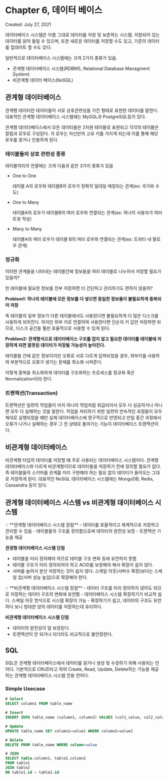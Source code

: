 # Chapter 6, 데이터 베이스

Created: July 27, 2021

데이터베이스 시스템은 이름 그대로 데이터를 저장 및 보존하는 시스템. 저장되어 있는 데이터를 읽어 들일 수 있으며, 또한 새로운 데이터를 저장할 수도 있고, 기존의 데이터를 업데이트 할 수도 있다.

일반적으로 데이터베이스 시스템에는 크게 2가지 종류가 있음.

- 관계형 데이터베이스 시스템(RDBMS, Relational Database Managment System)
- 비관계형 데이터 베이스(NoSQL)

## 관계형 데이터베이스

관계형 데이터란 데이터들이 서로 상호관련성을 가진 형태로 표현한 데이터를 말한다. 대표적인 관계형 데이터베이스 시스템에는 MySQL과 PostgreSQL등이 있다.

관계형 데이터베이스에서 모든 데이터들은 2차원 테이블로 표현되고 각각의 테이블은 칼럼과 로우로 구성된다. 각 로우는 자신만의 고유 키를 가지게 되는데 이를 통해 해당 로우를 찾거나 인용하게 된다.

### 테이블들의 상호 관련성 종류

테이블끼리의 연결에는 크게 다음과 같은 3가지 종류가 있음

- One to One
    
    테이블 A의 로우와 테이블B의 로우가 정확히 일대일 매칭되는 관계(ex: 국가와 수도)
    
- One to Many
    
    테이블A의 로우가 테이블B의 여러 로우와 연결되는 관계(ex: 하나의 사용자가 여러 트윗 작성)
    
- Many to Many
    
    테이블A의 여러 로우가 테이블 B의 여러 로우와 연결되는 관계(ex: 트위터 내 팔로우 관계)
    

### 정규화

이러한 관계들을 나타내는 테이블간에 정보들을 여러 테이블로 나누어서 저장할 필요가 있을까?

한 테이블에 필요한 정보를 전부 저장하면 더 간단하고 관리하기도 편하지 않을까? 

**Problem1: 하나의 테이블에 모든 정보를 다 넣으면 동일한 정보들이 불필요하게 중복되어 저장**

즉 테이블의 일부 정보가 다른 테이블에서도 사용된다면 불필요하게 더 많은 디스크를 사용하게 되어진다. 하지만 외부 키로 연결하여 사용한다면 단순히 키 값만 저장하면 되므로, 디스크 공간을 훨씬 효율적으로 사용할 수 있게 된다.

**Problem2: 관계형식으로 데이터베이스 구조를 잡지 않고 필요한 데이터를 테이블에 저장하게 되면 잘못된 데이터가 저장될 가능성이 높아진다.** 

테이블들 간에 같은 정보이지만 오류로 서로 다르게 입력되었을 경우, 외부키를 사용하여 부분적으로 오류가 생기는 문제를 최소화 시켜준다. 

이렇게 중복을 최소화하게 데이터를 구조화하는 프로세스를 정규화 혹은 Normalization이라 한다.

### 트랜잭션(Transaction)

트랜잭션은 일련의 작업들이 마치 하나의 작업처럼 취급되어서 모두 다 성공하거나 아니면 모두 다 실패하는 것을 말한다. 작업을 처리하기 위한 일련의 연속적인 과정들이 모두 제대로 실행되었을 떄만 실제 데이터베이스에 영구적으로 반영되고 만일 중간 과정에서 오류가 나거나 실패하는 경우 그 전 상태로 돌아가는 기능이 데이터베이스 트랜잭션이다.

## 비관계형 데이터베이스

비관계형 타입의 데이터를 저장할 떄 주로 사용되는 데이터베이스 시스템이다. 관계형 데이터베이스와 다르게 비관계형이므로 데이터들을 저장하기 전에 정의할 필요가 없다. 즉 테이블들의 스키마를 관계를 미리 구현해야 하는 필요 없이 데이터가 들어오는 그대로 저장하게 된다. 대표적인 NoSQL 데이터베이스 시스템에는 MongoDB, Redis, Cassandra 등이 있다.

## 관계형 데이터베이스 시스템 vs 비관계형 데이터베이스 시스템

<aside>
💡 **관계형 데이터베이스 시스템 장점**
- 데이터를 효율적이고 체계적으로 저장하고 관리할 수 있음
- 테이블들의 구조를 정의함으로써 데이터의 완전성 보장
- 트랜잭션 기능을 제공

**관경형 데이터베이스 시스템 단점**
- 테이블을 미리 정의해야 하므로 테이블 구조 변화 등에 유연하지 못함
- 테이블 구조가 미리 정의되어야 하고 ACID를 보장해야 해서 확장이 쉽지 않다.
- 서버를 늘려서 분산 저장하는 것이 쉽지 않다. 스케일 아웃(서버수 확장)보다는 스케일 업(서버 성능 높임)으로 확장해야 한다.

</aside>

<aside>
💡 **비관계형 데이터베이스 시스템 장점**
- 데이터 구조를 미리 정의하지 않아도 되므로 저장하는 데이터 구조의 변화에 유연함
- 데이터베이스 시스템 확장하기가 비교적 쉽다. 스케일 아웃 방식으로 시스템 확장이 가능
- 확장하기가 쉽고, 데이터의 구조도 유연하다 보니 방대한 양의 데이터를 저장하는데 유리하다.

**비관계형 데이터베이스 시스템 단점**
- 데이터의 완전성이 덜 보장된다.
- 트랜잭션이 안 되거나 되더라도 비교적으로 불안정한다.

</aside>

## SQL

SQL은 관계형 데이터베이스에서 데이터를 읽거나 생성 및 수정하기 위해 사용되는 언어다. 기본적으로 CRUD라고 하여 Create, Read, Update, Delete하는 기능을 제공하는 관계형 데이터베이스 시스템 전용 언어다.

### Simple Usecase

```sql
# Select
SELECT column1 FROM table_name

# Insert
INSERT INTO table_name (column1, column2) VALUES (col1_value, col2_value)

# Update
UPDATE table_name SET column1=value1 WHERE column2=value2

# Delete
DELETE FROM table_name WHERE column=value

# JOIN
SELECT table.column1, table2.column2
FROM table1
JOIN table2
ON table1.id = table2.id
```